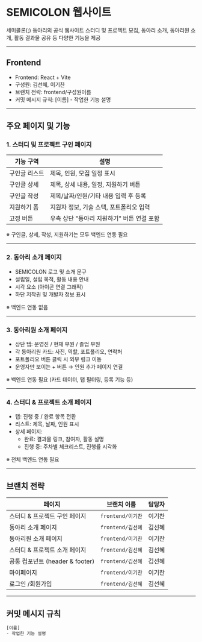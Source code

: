 # SEMICOLON 웹사이트

세미콜론(;) 동아리의 공식 웹사이트
스터디 및 프로젝트 모집, 동아리 소개, 동아리원 소개, 활동 결과물 공유 등 다양한 기능을 제공

---

## Frontend

- Frontend: React + Vite
- 구성원: 김선혜, 이기찬
- 브랜치 전략: frontend/구성원이름
- 커밋 메시지 규칙: [이름] - 작업한 기능 설명

---

## 주요 페이지 및 기능

### 1. 스터디 및 프로젝트 구인 페이지

| 기능 구역 | 설명 |
|-----------|------|
| 구인글 리스트 | 제목, 인원, 모집 일정 표시 |
| 구인글 상세 | 제목, 상세 내용, 일정, 지원하기 버튼 |
| 구인글 작성 | 제목/날짜/인원/기타 내용 입력 후 등록 |
| 지원하기 폼 | 지원자 정보, 기술 스택, 포트폴리오 입력 |
| 고정 버튼 | 우측 상단 "동아리 지원하기" 버튼 연결 포함 |

※ 구인글, 상세, 작성, 지원하기는 모두 백엔드 연동 필요

---

### 2. 동아리 소개 페이지

- SEMICOLON 로고 및 소개 문구
- 설립일, 설립 목적, 활동 내용 안내
- 시각 요소 (아이콘 연결 그래픽)
- 하단 저작권 및 개발자 정보 표시

※ 백엔드 연동 없음

---

### 3. 동아리원 소개 페이지

- 상단 탭: 운영진 / 현재 부원 / 졸업 부원
- 각 동아리원 카드: 사진, 역할, 포트폴리오, 연락처
- 포트폴리오 버튼 클릭 시 외부 링크 이동
- 운영자만 보이는 + 버튼 → 인원 추가 페이지 연결

※ 백엔드 연동 필요 (카드 데이터, 탭 필터링, 등록 기능 등)

---

### 4. 스터디 & 프로젝트 소개 페이지

- 탭: 진행 중 / 완료 항목 전환
- 리스트: 제목, 날짜, 인원 표시
- 상세 페이지:
  - 완료: 결과물 링크, 참여자, 활동 설명
  - 진행 중: 주차별 체크리스트, 진행률 시각화

※ 전체 백엔드 연동 필요

---

## 브랜치 전략

| 페이지 | 브랜치 이름 | 담당자 |
| --- | --- | --- |
| 스터디 & 프로젝트 구인 페이지 | `frontend/이기찬` | 이기찬 |
| 동아리 소개 페이지 | `frontend/김선혜` | 김선혜 |
| 동아리원 소개 페이지 | `frontend/이기찬` | 이기찬 |
| 스터디 & 프로젝트 소개 페이지 | `frontend/김선혜` | 김선혜 |
| 공통 컴포넌트 (header & footer) | `frontend/김선혜` | 김선혜 |
| 마이페이지 | `frontend/이기찬` | 이기찬 |
| 로그인 /회원가입 | `frontend/김선혜` | 김선혜 |
---

## 커밋 메시지 규칙

```bash
[이름]
- 작업한 기능 설명
